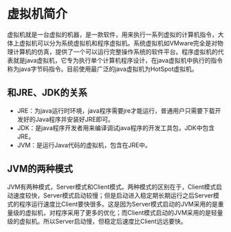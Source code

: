 # 虚拟机简介
虚拟机就是一台虚拟的机器，是一款软件，用来执行一系列虚拟的计算机指令，大体上虚拟机可以分为系统虚拟机和程序虚拟机。系统虚拟机如VMware完全是对物理计算机的仿真，提供了一个可以运行完整操作系统的软件平台。程序虚拟机的代表就是java虚拟机，它专为执行单个计算机程序设计，在java虚拟机中执行的指令称为java字节码指令。目前使用最广泛的java虚拟机为HotSpot虚拟机。

## 和JRE、JDK的关系
* JRE：为java运行时环境，java程序需要jre才能运行，普通用户只需要下载开发好的Java程序并安装好JRE即可。
* JDK：是java程序开发者用来编译调试java程序的开发工具包，JDK中包含JRE。
* JVM：是运行Java代码的虚拟机，包含在JRE中。

## JVM的两种模式
JVM有两种模式，Server模式和Client模式。两种模式的区别在于，Client模式启动速度较快，Server模式启动较慢；但是启动进入稳定期长期运行之后Server模式的程序运行速度比Client要快很多。这是因为Server模式启动的JVM采用的是重量级的虚拟机，对程序采用了更多的优化；而Client模式启动的JVM采用的是轻量级的虚拟机。所以Server启动慢，但稳定后速度比Client远远要快。
